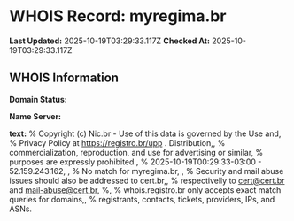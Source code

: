 # WHOIS Record: myregima.br

**Last Updated:** 2025-10-19T03:29:33.117Z
**Checked At:** 2025-10-19T03:29:33.117Z

## WHOIS Information

**Domain Status:** 

**Name Server:** 

**text:** % Copyright (c) Nic.br - Use of this data is governed by the Use and, % Privacy Policy at https://registro.br/upp . Distribution,, % commercialization, reproduction, and use for advertising or similar, % purposes are expressly prohibited., % 2025-10-19T00:29:33-03:00 - 52.159.243.162, , % No match for myregima.br, , % Security and mail abuse issues should also be addressed to cert.br,, % respectivelly to cert@cert.br and mail-abuse@cert.br, %, % whois.registro.br only accepts exact match queries for domains,, % registrants, contacts, tickets, providers, IPs, and ASNs.


